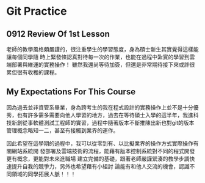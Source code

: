 # Git Practice

## **0912 Review Of 1st Lesson**
老師的教學風格頗嚴謹的，很注重學生的學習態度，身為碩士新生其實覺得這樣能讓每個同學隨
時上緊發條認真對待每一次的作業，也能在過程中紮實的學習到雲端部署與維運的實務操作！
雖然我還尚等待加簽，但還是非常期待接下來或許很累但很有收穫的課程。

## **My Expectations For This Course**
因為過去並非資管系畢業，身為跨考生的我在程式設計的實務操作上並不是十分優秀，也有許多需多需要向他人學習的地方，過去在等待碩士入學的這半年，我進科技新創從事軟體測試工程師的實習，過程中隨著版本不斷推陳出新也對git的版本管理概念略知一二，甚至有接觸到業界的運作。

因此希望在這學期的過程中，我可以從零到有、以比擬業界的操作方式實際操作有關網站系統開
發部署及雲端技術的流程，能藉有版本控制系統對不同的程式開發更有概念，更能對未來進職場
建立完備的基礎，跟著老師嚴謹緊湊的教學步調快速提升自我的競爭力，另外也希望藉有小組討
論能有和他人交流的機會，認識不同領域的同學拓展人脈！！！
